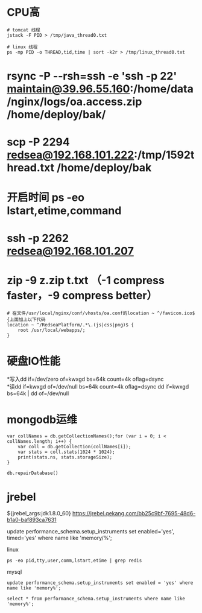 
# CPU高
```
# tomcat 线程
jstack -F PID > /tmp/java_thread0.txt

# linux 线程
ps -mp PID -o THREAD,tid,time | sort -k2r > /tmp/linux_thread0.txt
```

# rsync -P --rsh=ssh -e 'ssh -p 22' maintain@39.96.55.160:/home/data/nginx/logs/oa.access.zip /home/deploy/bak/

# scp -P 2294 redsea@192.168.101.222:/tmp/1592thread.txt /home/deploy/bak

# 开启时间 ps -eo lstart,etime,command

# ssh -p 2262 redsea@192.168.101.207

# zip -9 z.zip t.txt  （-1 compress faster，-9 compress better）

```
# 在文件/usr/local/nginx/conf/vhosts/oa.conf的location ~ ^/favicon.ico$ {上面加上以下代码
location ~ ^/RedseaPlatform/.*\.(js|css|png)$ {
	root /usr/local/webapps/;
}
```
# 硬盘IO性能
*写入dd if=/dev/zero of=kwxgd bs=64k count=4k oflag=dsync  
*读dd if=kwxgd of=/dev/null bs=64k count=4k oflag=dsync
dd if=kwxgd bs=64k | dd of=/dev/null


# mongodb运维
```
var collNames = db.getCollectionNames();for (var i = 0; i < collNames.length; i++) {  
	var coll = db.getCollection(collNames[i]);    
	var stats = coll.stats(1024 * 1024);    
	print(stats.ns, stats.storageSize); 
}

db.repairDatabase()
```

# jrebel
${jrebel_args:jdk1.8.0_60}
https://jrebel.qekang.com/bb25c9bf-7695-48d6-b1a0-baf893ca7631



update performance_schema.setup_instruments set enabled='yes', timed='yes' where name like 'memory/%';

linux
```
ps -eo pid,tty,user,comm,lstart,etime | grep redis

```

mysql
```
update performance_schema.setup_instruments set enabled = 'yes' where name like 'memory%';

select * from performance_schema.setup_instruments where name like 'memory%';
```



